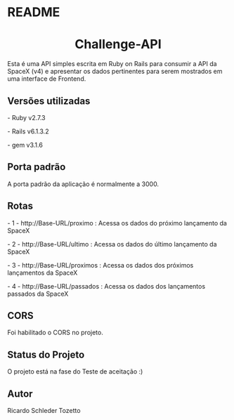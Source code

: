 # README

<h1 align="center">Challenge-API</h1>
<p>Esta é uma API simples escrita em Ruby on Rails para consumir a API da SpaceX (v4) e apresentar os dados pertinentes para serem mostrados em uma interface de Frontend.</p>


<h2 >Versões utilizadas</h2>
<p> - Ruby v2.7.3</p>
<p> - Rails v6.1.3.2</p>
<p> - gem v3.1.6</p>

<h2 >Porta padrão</h2>
<p>A porta padrão da aplicação é normalmente a 3000.</p>


<h2 >Rotas</h2>
<p> - 1 - http://Base-URL/proximo : Acessa os dados do próximo lançamento da SpaceX</p>
<p> - 2 - http://Base-URL/ultimo : Acessa os dados do último lançamento da SpaceX</p>
<p> - 3 - http://Base-URL/proximos : Acessa os dados dos próximos lançamentos da SpaceX</p>
<p> - 4 - http://Base-URL/passados : Acessa os dados dos lançamentos passados da SpaceX</p>

<h2 >CORS</h2>
<p> Foi habilitado o CORS no projeto.</p>

<h2 >Status do Projeto</h2>
<p> O projeto está na fase do Teste de aceitação :)</p>

<h2 >Autor</h2>
<p>Ricardo Schleder Tozetto</p>



